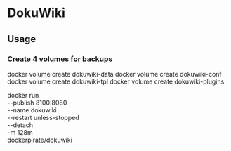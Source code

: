 # DokuWiki


## Usage

### Create 4 volumes for backups

docker volume create dokuwiki-data
docker volume create dokuwiki-conf
docker volume create dokuwiki-tpl
docker volume create dokuwiki-plugins

docker run \
    --publish 8100:8080 \
    --name dokuwiki \
    --restart unless-stopped \
    --detach \
    -m 128m \
    dockerpirate/dokuwiki
